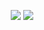 <p align="center">
<img src="https://readme-typing-svg.herokuapp.com?color=%2336BCF7&center=true&vCenter=true&lines=MAINTENANCE" />
  <img src="https://readme-typing-svg.herokuapp.com?color=%2336BCF7&center=true&vCenter=true&lines=T-u-n-g-g-u  I-n-f-o S-e-l-a-n-j-u-t-n-y-a" />
</p>
